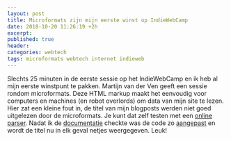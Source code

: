 ```yaml
---
layout: post
title: Microformats zijn mijn eerste winst op IndieWebCamp
date: 2018-10-20 11:26:19 +2h
excerpt: 
published: true
header:
categories: webtech
tags: microformats webtech internet indieweb
---
```

Slechts 25 minuten in de eerste sessie op het IndieWebCamp en ik heb al mijn eerste winstpunt te pakken. Martijn van der Ven geeft een sessie rondom microformats. Deze HTML markup maakt het eenvoudig voor computers en machines (en robot overlords) om data van mijn site te lezen. Hier zat een kleine fout in, de titel van mijn blogposts werden niet goed uitgelezen door de microformats. Je kunt dat zelf testen met een [online parser](https://php.microformats.io/?url=https%3A%2F%2Fdiggingthedigital.com%2Fteam-human%2F). Nadat ik de [documentatie](http://microformats.org/wiki/h-entry#Core_Properties) checkte was de code zo [aangepast](https://github.com/frankmeeuwsen/DTD-Blog/commit/91ced098fd6b2a8ccb3913c1bea2751d963b6bf0) en wordt de titel nu in elk geval netjes weergegeven. Leuk!